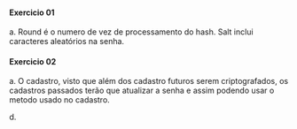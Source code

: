 #### Exercicio 01

a. Round é o numero de vez de processamento do hash. 
Salt inclui caracteres aleatórios na senha.

#### Exercicio 02

a. O cadastro, visto que além dos cadastro futuros serem criptografados, os cadastros passados terão que atualizar a senha e assim podendo usar o metodo usado no cadastro.

d.
